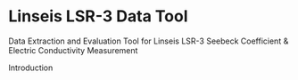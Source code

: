 # Linseis LSR-3 Data Tool
Data Extraction and Evaluation Tool for Linseis LSR-3 Seebeck Coefficient &amp; Electric Conductivity Measurement

Introduction


